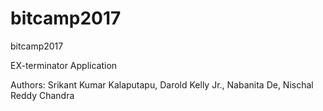 # bitcamp2017
bitcamp2017

EX-terminator Application

Authors: Srikant Kumar Kalaputapu, Darold Kelly Jr., Nabanita De, Nischal Reddy Chandra 
